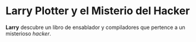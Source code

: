 # Larry Plotter y el Misterio del Hacker

**Larry** descubre un libro de ensablador y compiladores que pertence a un misterioso *hacker*.
